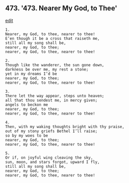 
## 473.  '473. Nearer My God, to Thee'
[edit](https://docs.google.com/document/d/1K1JHI9cwa86elbLsh2EuKUxs%2DC25toPV/edit?mode=html)






    1.
    Nearer, my God, to thee, nearer to thee!
    E’en though it be a cross that raiseth me,
    still all my song shall be,
    nearer, my God, to thee;
    nearer, my God, to thee, nearer to thee!

    2.
    Though like the wanderer, the sun gone down,
    darkness be over me, my rest a stone;
    yet in my dreams I’d be
    nearer, my God, to thee;
    nearer, my God, to thee, nearer to thee!

    3.
    There let the way appear, steps unto heaven;
    all that thou sendest me, in mercy given;
    angels to beckon me
    nearer, my God, to thee;
    nearer, my God, to thee, nearer to thee!

    4.
    Then, with my waking thoughts bright with thy praise,
    out of my stony griefs Bethel I’ll raise;
    so by my woes to be
    nearer, my God, to thee;
    nearer, my God, to thee, nearer to thee!

    5.
    Or if, on joyful wing cleaving the sky,
    sun, moon, and stars forgot, upward I fly,
    still all my song shall be,
    nearer, my God, to thee;
    nearer, my God, to thee, nearer to thee!
